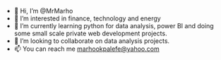 - 👋 Hi, I’m @MrMarho
- 👀 I’m interested in finance, technology and energy
- 🌱 I’m currently learning python for data analysis, power BI and doing some small scale private web development projects.
- 💞️ I’m looking to collaborate on data analysis projects.
- 📫 You can reach me marhookpalefe@yahoo.com 

<!---
MrMarho/MrMarho is a ✨ special ✨ repository because its `README.md` (this file) appears on your GitHub profile.
You can click the Preview link to take a look at your changes.
--->
